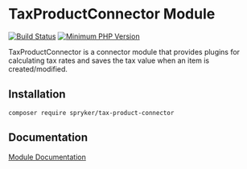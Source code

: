 # TaxProductConnector Module
[![Build Status](https://travis-ci.org/spryker/tax-product-connector.svg)](https://travis-ci.org/spryker/tax-product-connector)
[![Minimum PHP Version](https://img.shields.io/badge/php-%3E%3D%207.3-8892BF.svg)](https://php.net/)

TaxProductConnector is a connector module that provides plugins for calculating tax rates and saves the tax value when an item is created/modified.

## Installation

```
composer require spryker/tax-product-connector
```

## Documentation

[Module Documentation](https://academy.spryker.com/developing_with_spryker/module_guide/modules.html)
